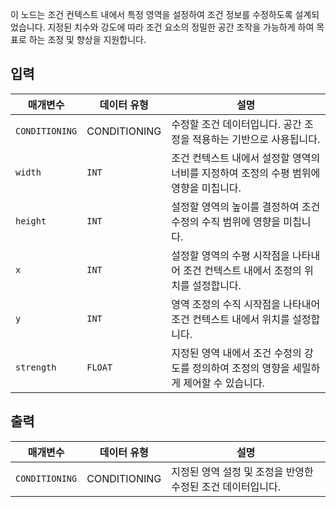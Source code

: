 이 노드는 조건 컨텍스트 내에서 특정 영역을 설정하여 조건 정보를 수정하도록 설계되었습니다. 지정된 치수와 강도에 따라 조건 요소의 정밀한 공간 조작을 가능하게 하여 목표로 하는 조정 및 향상을 지원합니다.

## 입력

| 매개변수       | 데이터 유형  | 설명                                                                                      |
| -------------- | ------------ | ----------------------------------------------------------------------------------------- |
| `CONDITIONING` | CONDITIONING | 수정할 조건 데이터입니다. 공간 조정을 적용하는 기반으로 사용됩니다.                       |
| `width`        | `INT`        | 조건 컨텍스트 내에서 설정할 영역의 너비를 지정하여 조정의 수평 범위에 영향을 미칩니다.    |
| `height`       | `INT`        | 설정할 영역의 높이를 결정하여 조건 수정의 수직 범위에 영향을 미칩니다.                    |
| `x`            | `INT`        | 설정할 영역의 수평 시작점을 나타내어 조건 컨텍스트 내에서 조정의 위치를 설정합니다.       |
| `y`            | `INT`        | 영역 조정의 수직 시작점을 나타내어 조건 컨텍스트 내에서 위치를 설정합니다.                |
| `strength`     | `FLOAT`      | 지정된 영역 내에서 조건 수정의 강도를 정의하여 조정의 영향을 세밀하게 제어할 수 있습니다. |

## 출력

| 매개변수       | 데이터 유형  | 설명                                                        |
| -------------- | ------------ | ----------------------------------------------------------- |
| `CONDITIONING` | CONDITIONING | 지정된 영역 설정 및 조정을 반영한 수정된 조건 데이터입니다. |
